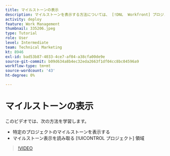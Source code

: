 ```yaml
---
title: マイルストーンの表示
description: マイルストーンを表示する方法については、 [!DNL  Workfront] プロジェクトに追加し、 [!UICONTROL プロジェクト] 領域
activity: deploy
feature: Work Management
thumbnail: 335206.jpeg
type: Tutorial
role: User
level: Intermediate
team: Technical Marketing
kt: 8946
exl-id: bad53b87-4033-4ce7-af04-a38cfa00de9e
source-git-commit: b09d634a8b4ec32eda2663f1df04cc8bc04596a9
workflow-type: tm+mt
source-wordcount: '43'
ht-degree: 0%

---
```


# マイルストーンの表示

このビデオでは、次の方法を学習します。

* 特定のプロジェクトのマイルストーンを表示する
* マイルストーン表示を読み取る [!UICONTROL プロジェクト] 領域

>[!VIDEO](https://video.tv.adobe.com/v/335206/?quality=12)
